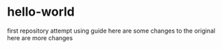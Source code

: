 # hello-world
first repository attempt using guide
here are some changes to the original 
here are more changes
